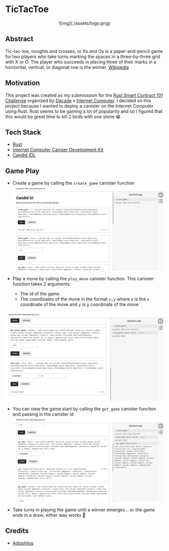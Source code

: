 # TicTacToe

<center>
![img](./assets/logo.png)
</center>

## Abstract
Tic-tac-toe, noughts and crosses, or Xs and Os is a paper-and-pencil game for two players who take turns marking the spaces in a three-by-three grid with X or O. The player who succeeds in placing three of their marks in a horizontal, vertical, or diagonal row is the winner. [Wikipedia](https://en.wikipedia.org/wiki/Tic-tac-toe)

## Motivation
This project was created as my submisssion for the [Rust Smart Contract 101 Challenge](https://dacade.org/communities/icp/challenges/c04ec537-c4a7-4681-9c62-2b7571d55a5e) organized by [Dacade](https://dacade.org) x [Internet Computer](https://internetcomputer.org).
I decided on this project because I wanted to deploy a canister on the Internet Computer using Rust. Rust seems to be gaining a lot of popularity and so I figured that this would be great time to kill 2 birds with one stone 😁.

## Tech Stack
- [Rust](https://www.rust-lang.org)
- [Internet Computer Caniser Development Kit](https://docs.rs/ic-cdk/latest/ic_cdk/)
- [Candid IDL](https://github.com/dfinity/candid)

## Game Play
- Create a game by calling the `create_game` canister function
![img](./assets/screenshot-1.png)

- Play a move by calling the `play_move` canister function.
  This canister function takes 2 arguments:
  - The id of the game
  - The coordinates of the move in the format `x,y` where x is the `x` coordinate of the move and `y` is y coordinate of the move

![img](./assets/screenshot-2.png)

- You can view the game start by calling the `get_game` canister function and passing in the canister id
![img](./assets/screenshot-3.png)

- Take turns in playing the game until a winner emerges... or the game ends in a draw; either way works 🤷

## Credits
- [Adophilus](https://github.com/Adophilus)

